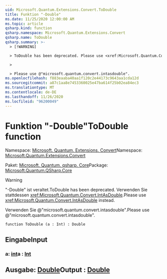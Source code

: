 ```yaml
---
uid: Microsoft.Quantum.Extensions.Convert.ToDouble
title: Funktion "-Double"
ms.date: 11/25/2020 12:00:00 AM
ms.topic: article
qsharp.kind: function
qsharp.namespace: Microsoft.Quantum.Extensions.Convert
qsharp.name: ToDouble
qsharp.summary: >-
  > [!WARNING]

  > ToDouble has been deprecated. Please use <xref:Microsoft.Quantum.Convert.IntAsDouble> instead.

  >

  > Please use @"microsoft.quantum.convert.intasdouble".
ms.openlocfilehash: f883eaaba40aa1f120c2e44173c9643aa1cda12d
ms.sourcegitcommit: a87c1aa8e7453360025e47ba614f25b02ea84ec3
ms.translationtype: MT
ms.contentlocale: de-DE
ms.lasthandoff: 11/26/2020
ms.locfileid: "96200049"
---
```

# <a name="todouble-function"></a><span data-ttu-id="6259e-102">Funktion "-Double"</span><span class="sxs-lookup"><span data-stu-id="6259e-102">ToDouble function</span></span>

<span data-ttu-id="6259e-103">Namespace: [Microsoft. Quantum. Extensions. Convert](xref:Microsoft.Quantum.Extensions.Convert)</span><span class="sxs-lookup"><span data-stu-id="6259e-103">Namespace: [Microsoft.Quantum.Extensions.Convert](xref:Microsoft.Quantum.Extensions.Convert)</span></span>

<span data-ttu-id="6259e-104">Paket: [Microsoft. Quantum. qsharp. Core](https://nuget.org/packages/Microsoft.Quantum.QSharp.Core)</span><span class="sxs-lookup"><span data-stu-id="6259e-104">Package: [Microsoft.Quantum.QSharp.Core](https://nuget.org/packages/Microsoft.Quantum.QSharp.Core)</span></span>


> [!WARNING]
> <span data-ttu-id="6259e-105">"-Double" ist veraltet.</span><span class="sxs-lookup"><span data-stu-id="6259e-105">ToDouble has been deprecated.</span></span> <span data-ttu-id="6259e-106">Verwenden Sie stattdessen <xref:Microsoft.Quantum.Convert.IntAsDouble>.</span><span class="sxs-lookup"><span data-stu-id="6259e-106">Please use <xref:Microsoft.Quantum.Convert.IntAsDouble> instead.</span></span>
>
> <span data-ttu-id="6259e-107">Verwenden Sie @"microsoft.quantum.convert.intasdouble".</span><span class="sxs-lookup"><span data-stu-id="6259e-107">Please use @"microsoft.quantum.convert.intasdouble".</span></span>



```qsharp
function ToDouble (a : Int) : Double
```


## <a name="input"></a><span data-ttu-id="6259e-108">Eingabe</span><span class="sxs-lookup"><span data-stu-id="6259e-108">Input</span></span>

### <a name="a--int"></a><span data-ttu-id="6259e-109">a: [int](xref:microsoft.quantum.lang-ref.int)</span><span class="sxs-lookup"><span data-stu-id="6259e-109">a : [Int](xref:microsoft.quantum.lang-ref.int)</span></span>





## <a name="output--double"></a><span data-ttu-id="6259e-110">Ausgabe: [Double](xref:microsoft.quantum.lang-ref.double)</span><span class="sxs-lookup"><span data-stu-id="6259e-110">Output : [Double](xref:microsoft.quantum.lang-ref.double)</span></span>

